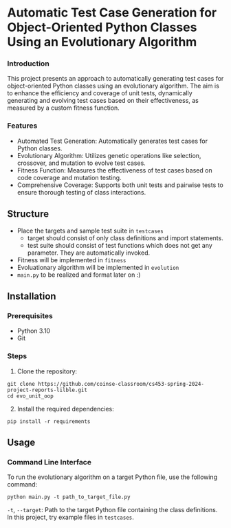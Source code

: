# Automatic Test Case Generation for Object-Oriented Python Classes Using an Evolutionary Algorithm

### Introduction

This project presents an approach to automatically generating test cases for object-oriented Python classes using an evolutionary algorithm. The aim is to enhance the efficiency and coverage of unit tests, dynamically generating and evolving test cases based on their effectiveness, as measured by a custom fitness function.

### Features

- Automated Test Generation: Automatically generates test cases for Python classes.
- Evolutionary Algorithm: Utilizes genetic operations like selection, crossover, and mutation to evolve test cases.
- Fitness Function: Measures the effectiveness of test cases based on code coverage and mutation testing.
- Comprehensive Coverage: Supports both unit tests and pairwise tests to ensure thorough testing of class interactions.

## Structure

- Place the targets and sample test suite in `testcases`
  - target should consist of only class definitions and import statements.
  - test suite should consist of test functions which does not get any parameter. They are automatically invoked.
- Fitness will be implemented in `fitness`
- Evoluationary algorithm will be implemented in `evolution`
- `main.py` to be realized and format later on :)

## Installation

### Prerequisites

- Python 3.10
- Git

### Steps

1. Clone the repository:

```
git clone https://github.com/coinse-classroom/cs453-spring-2024-project-reports-lilble.git
cd evo_unit_oop
```

2. Install the required dependencies:

```
pip install -r requirements
```

## Usage

### Command Line Interface

To run the evolutionary algorithm on a target Python file, use the following command:

```
python main.py -t path_to_target_file.py
```

`-t`, `--target`: Path to the target Python file containing the class definitions. In this project, try example files in `testcases`.

